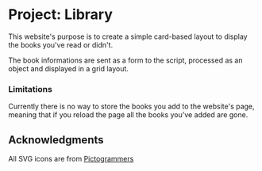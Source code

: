 # Project: Library

This website's purpose is to create a simple card-based layout to display the books you've read or didn't.

The book informations are sent as a form to the script, processed as an object and displayed in a grid layout.

### Limitations

Currently there is no way to store the books you add to the website's page, meaning that if you reload the page all the books you've added are gone.

## Acknowledgments

All SVG icons are from [Pictogrammers](https://pictogrammers.com/library/mdi/)
